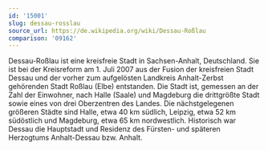 ```yaml
---
id: '15001'
slug: dessau-rosslau
source_url: https://de.wikipedia.org/wiki/Dessau-Roßlau
comparison: '09162'
---
```


Dessau-Roßlau ist eine kreisfreie Stadt in Sachsen-Anhalt, Deutschland. Sie ist bei der Kreisreform am 1. Juli 2007 aus der Fusion der kreisfreien Stadt Dessau und der vorher zum aufgelösten Landkreis Anhalt-Zerbst gehörenden Stadt Roßlau (Elbe) entstanden. Die Stadt ist, gemessen an der Zahl der Einwohner, nach Halle (Saale) und Magdeburg die drittgrößte Stadt sowie eines von drei Oberzentren des Landes. Die nächstgelegenen größeren Städte sind Halle, etwa 40 km südlich, Leipzig, etwa 52 km südöstlich und Magdeburg, etwa 65 km nordwestlich. Historisch war Dessau die Hauptstadt und Residenz des Fürsten- und späteren Herzogtums Anhalt-Dessau bzw. Anhalt.
